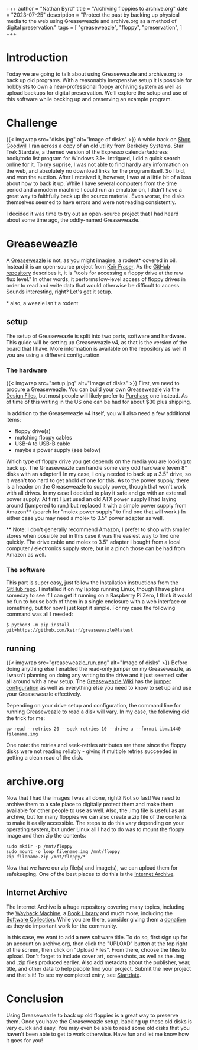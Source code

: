 +++
author = "Nathan Byrd"
title = "Archiving floppies to archive.org"
date = "2023-07-25"
description = "Protect the past by backing up physical media to the web using Greaseweazle and archive.org as a method of digital preservation."
tags = [
    "greaseweazle",
    "floppy",
    "preservation",
]
+++

# Introduction
Today we are going to talk about using Greaseweazle and archive.org to back up old programs. With a reasonably inexpensive setup it is possible for hobbyists to own a near-professional floppy archiving system as well as upload backups for digital preservation. We'll explore the setup and use of this software while backing up and preserving an example program.

<!-- MORE -->


# Challenge

{{< imgwrap src="disks.jpg" alt="Image of disks" >}}
A while back on [Shop Goodwill](https://shopgoodwill.com) I ran across a copy of an old utility from Berkeley Systems, Star Trek Stardate, a themed version of the Expresso calendar/address book/todo list program for Windows 3.1+. Intrigued, I did a quick search online for it. To my suprise, I was not able to find hardly any information on the web, and absolutely no download links for the program itself. So I bid, and won the auction. After I received it, however, I was at a little bit of a loss about how to back it up. While I have several computers from the time period and a modern machine I could run an emulator on, I didn't have a great way to faithfully back up the source material. Even worse, the disks themselves seemed to have errors and were not reading consistently.

I decided it was time to try out an open-source project that I had heard about some time ago, the oddly-named Greaseweazle.

# Greaseweazle

A [Greaseweazle](https://github.com/keirf/greaseweazle) is not, as you might imagine, a rodent* covered in oil. Instead it is an open-source project from [Keir Fraser](https://github.com/keirf). As the [GitHub repository](https://github.com/keirf/greaseweazle) describes it, it is "tools for accessing a floppy drive at the raw flux level." In other words, it performs low-level access of floppy drives in order to read and write data that would otherwise be difficult to access. Sounds interesting, right? Let's get it setup.

\* also, a weazle isn't a rodent

## setup

The setup of Greaseweazle is split into two parts, software and hardware. This guide will be setting up Greaseweazle v4, as that is the version of the board that I have. More information is available on the repository as well if you are using a different configuration.

### The hardware

{{< imgwrap src="setup.jpg" alt="Image of disks" >}}
First, we need to procure a Greaseweazle. You can build your own Greaseweazle via the [Design Files](https://github.com/keirf/greaseweazle/wiki/Design-Files), but most people will likely prefer to [Purchase](https://github.com/keirf/greaseweazle/wiki/Purchase-a-Greaseweazle) one instead. As of time of this writing in the US one can be had for about $30 plus shipping.

In addition to the Greaseweazle v4 itself, you will also need a few additional items:

* floppy drive(s)
* matching floppy cables
* USB-A to USB-B cable
* maybe a power supply (see below)

Which type of floppy drive you get depends on the media you are looking to back up. The Greaseweazle can handle some very odd hardware (even 8" disks with an adapter!) In my case, I only needed to back up a 3.5" drive, so it wasn't too hard to get ahold of one for this. As to the power supply, there is a header on the Greaseweazle to supply power, though that won't work with all drives. In my case I decided to play it safe and go with an external power supply. At first I just used an old ATX power supply I had laying around (jumpered to run,) but replaced it with a simple power supply from Amazon** (search for "molex power supply" to find one that will work.) In either case you may need a molex to 3.5" power adapter as well.

\*\* Note: I don't generally recommend Amazon, I prefer to shop with smaller stores when possible but in this case it was the easiest way to find one quickly. The drive cable and molex to 3.5" adapter I bought from a local computer / electronics supply store, but in a pinch those can be had from Amazon as well.


### The software

This part is super easy, just follow the Installation instructions from the [GitHub repo](https://github.com/keirf/greaseweazle). I installed it on my laptop running Linux, though I have plans someday to see if I can get it running on a Raspberry Pi Zero, I think it would be fun to house both of them in a single enclosure with a web interface or something, but for now I just kept it simple. For my case the following command was all I needed:

```$ python3 -m pip install git+https://github.com/keirf/greaseweazle@latest```


## running

{{< imgwrap src="greaseweazle_run.png" alt="Image of disks" >}}
Before doing anything else I enabled the read-only jumper on my Greaseweazle, as I wasn't planning on doing any writing to the drive and it just seemed safer all around with a new setup. The [Greaseweazle Wiki](https://github.com/keirf/greaseweazle/wiki) has the [jumper configuration](https://github.com/keirf/greaseweazle/wiki/V4-Setup#jumper-configuration) as well as everything else you need to know to set up and use your Greaseweazle effectively.

Depending on your drive setup and configuration, the command line for running Greaseweazle to read a disk will vary. In my case, the following did the trick for me:

```gw read --retries 20 --seek-retries 10 --drive a --format ibm.1440 filename.img```

One note: the retries and seek-retries attributes are there since the floppy disks were not reading reliably - giving it multiple retries succeeded in getting a clean read of the disk.

# archive.org

Now that I had the images I was all done, right? Not so fast! We need to archive them to a safe place to digitally protect them and make them available for other people to use as well. Also, the .img file is useful as an archive, but for many floppies we can also create a zip file of the contents to make it easily accessible. The steps to do this vary depending on your operating system, but under Linux all I had to do was to mount the floppy image and then zip the contents:

    sudo mkdir -p /mnt/floppy
    sudo mount -o loop filename.img /mnt/floppy
    zip filename.zip /mnt/floppy/*

Now that we have our zip file(s) and image(s), we can upload them for safekeeping. One of the best places to do this is the [Internet Archive](https://archive.org/).

## Internet Archive

The Internet Archive is a huge repository covering many topics, including the [Wayback Machine](https://web.archive.org/), a [Book Library](https://archive.org/details/inlibrary?tab=collection) and much more, including the [Software Collection](https://archive.org/details/software?tab=collection). While you are there, consider giving them a [donation](https://archive.org/donate) as they do important work for the community.

In this case, we want to add a new software title. To do so, first sign up for an account on archive.org, then click the "UPLOAD" button at the top right of the screen, then click on "Upload Files". From there, choose the files to upload. Don't forget to include cover art, screenshots, as well as the .img and .zip files produced earlier. Also add metadata about the publisher, year, title, and other data to help people find your project. Submit the new project and that's it! To see my completed entry, see [Startdate](https://archive.org/details/stardate).

# Conclusion

Using Greaseweazle to back up old floppies is a great way to preserve them. Once you have the Greaseweazle setup, backing up these old disks is very quick and easy. You may even be able to read some old disks that you haven't been able to get to work otherwise. Have fun and let me know how it goes for you!

